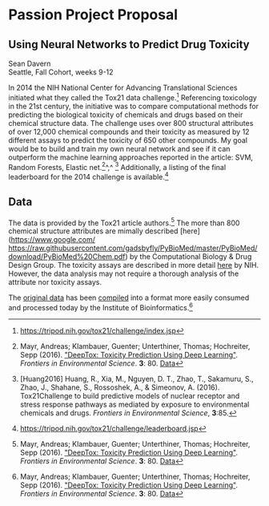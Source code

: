 # Passion Project Proposal

## Using Neural Networks to Predict Drug Toxicity

Sean Davern<br/>Seattle, Fall Cohort, weeks 9-12

In 2014 the NIH National Center for Advancing Translational Sciences initiated what they called the Tox21 data challenge.[^1]  Referencing toxicology in the 21st century, the initiative was to compare computational methods for predicting the biological toxicity of chemicals and drugs based on their chemical structure data.  The challenge uses over 800 structural attributes of over 12,000 chemical compounds and their toxicity as measured by 12 different assays to predict the  toxicity of 650 other compounds.  My goal would be to build and train my own neural network and see if it can outperform the machine learning approaches reported in the article: SVM, Random Forests, Elastic net.[^2]^,^ [^3]  Additionally, a listing of the final leaderboard for the 2014 challenge is available.[^4]



## Data

The data is provided by the Tox21 article authors.[^2]  The more than 800 chemical structure attributes are mimally described [here](https://www.google.com/
https://raw.githubusercontent.com/gadsbyfly/PyBioMed/master/PyBioMed/download/PyBioMed%20Chem.pdf) by the Computational Biology & Drug Design Group.  The toxicity assays are described in more detail [here](https://tripod.nih.gov/tox21/challenge/about.jsp) by NIH.  However, the data analysis may not require a thorough analysis of the attribute nor toxicity assays.

The [original data](https://tripod.nih.gov/tox21/challenge/data.jsp) has been [compiled](http://bioinf.jku.at/research/DeepTox/tox21.html) into a format more easily consumed and processed today by the Institute of Bioinformatics.[^2]



[^1]: https://tripod.nih.gov/tox21/challenge/index.jsp
[^2]: Mayr, Andreas; Klambauer, Guenter; Unterthiner, Thomas; Hochreiter, Sepp (2016). ["DeepTox: Toxicity Prediction Using Deep Learning"](https://www.frontiersin.org/articles/10.3389/fenvs.2015.00080/full). *Frontiers in Environmental Science*. **3**: 80. [Data](http://bioinf.jku.at/research/DeepTox/tox21.html)
[^3]: [Huang2016] Huang, R., Xia, M., Nguyen, D. T., Zhao, T., Sakamuru, S., Zhao, J., Shahane, S., Rossoshek, A., & Simeonov, A. (2016). Tox21Challenge to build predictive models of nuclear receptor and stress response pathways as mediated by exposure to environmental chemicals and drugs. *Frontiers in Environmental Science*, **3**:85.
[^4]: https://tripod.nih.gov/tox21/challenge/leaderboard.jsp

